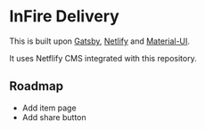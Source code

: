 # InFire Delivery

This is built upon [Gatsby](https://gatsbyjs.org), [Netlify](https://app.netlify.com/) and [Material-UI](https://material-ui.com/).

It uses Netflify CMS integrated with this repository.

## Roadmap

- Add item page
- Add share button

